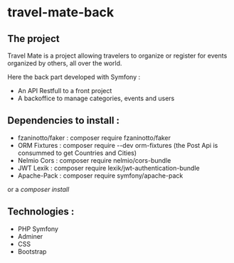 # travel-mate-back

## The project

Travel Mate is a project allowing travelers to organize or register for events organized by others, all over the world.

Here the back part developed with Symfony : 
  * An API Restfull to a front project
  * A backoffice to manage categories, events and users

## Dependencies to install :

  * fzaninotto/faker : composer require fzaninotto/faker
  * ORM Fixtures : composer require --dev orm-fixtures (the Post Api is consummed to get Countries and Cities)
  * Nelmio Cors : composer require nelmio/cors-bundle
  * JWT Lexik : composer require lexik/jwt-authentication-bundle
  * Apache-Pack : composer require symfony/apache-pack

or a *composer install*

## Technologies : 

  * PHP Symfony
  * Adminer
  * CSS
  * Bootstrap
